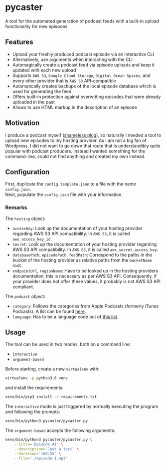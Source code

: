 # pycaster
A tool for the automated generation of podcast feeds with a built-in upload functionality for new episodes


## Features

- Upload your freshly produced podcast episode via an interactive CLI
- Alternatively, use arguments when interacting with the CLI
- Automagically create a podcast feed via episode uploads and keep it updated with each new upload
- Supports `AWS S3`, `Google Cloud Storage`, `Digital Ocean Spaces`, and every other provider that is `AWS S3` API-compatible
- Automatically creates backups of the local episode database which is used for generating the feed
- Offers built-in protection against overwriting episodes that were already uploaded in the past
- Allows to use HTML markup in the description of an episode


## Motivation

I produce a podcast myself ([shameless plug][gist-of-it]),
so naturally I needed a tool to upload new episodes to my hosting provider.
As I am not a big fan of Wordpress, I did not want to go down that route that
is understandibly quite popular with podcast producers.
Instead I wanted something for the command-line, could not find anything and created my own instead.


## Configuration

First, duplicate the `config.template.json` to a file with the name `config.json`.    
Next, populate the `config.json` file with your information.

### Remarks

The `hosting` object:
- `accessKey`: Look up the documentation of your hosting provider regarding AWS S3 API compatibility.
  In `AWS S3`, it is called `aws_access_key_id`.
- `secret`: Look up the documentation of your hosting provider regarding AWS S3 API compatibility.
  In `AWS S3`, it is called `aws_secret_access_key`.
- `databasePath`, `episodePath`, `feedPath`: Correspond to the paths in the bucket of the hosting provider
  as relative paths from the `bucketName` root.
- `endpointUrl`, `regionName`: Have to be looked up in the hosting providers documentation, this is necessary
  as per AWS S3 API. Consequently, if your provider does not offer these values, it probably is not AWS S3 API compliant.

The `podcast` object:
- `category`: Follows the categories from Apple Podcasts (formerly iTunes Podcasts).
  A list can be found [here][itunes-categories].
- `language`: Has to be a language code out of [this list][rss-languages].


## Usage

The tool can be used in two modes, both on a command line:
- `interactive`
- `argument-based`

Before starting, create a new `virtualenv` with:
```sh
virtualenv -p python3.6 venv
```
and install the requirements:
```sh
venv/bin/pip3 install -r requirements.txt
```

The `interactive` mode is just triggered by normally executing the program and following the prompts:
```sh
venv/bin/python3 pycaster/pycaster.py
```

The `argument-based` accepts the following arguments:
```sh
venv/bin/python3 pycaster/pycaster.py \
    --title='Episode #1' \
    --description='Just a test' \
    --duration='160:55' \
    --file='./episode-1.mp3'
```

[gist-of-it]: https://gist.fm/
[itunes-categories]: https://castos.com/itunes-podcast-category-list/
[rss-languages]: http://www.rssboard.org/rss-language-codes
